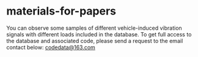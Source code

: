 # materials-for-papers

You can observe some samples of different vehicle-induced vibration signals with different loads included in the database. 
To get full access to the database and associated code, please send a request to the email contact below: codedata@163.com
